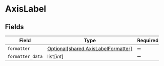 # AxisLabel


## Fields

| Field                                                                                | Type                                                                                 | Required                                                                             | Description                                                                          |
| ------------------------------------------------------------------------------------ | ------------------------------------------------------------------------------------ | ------------------------------------------------------------------------------------ | ------------------------------------------------------------------------------------ |
| `formatter`                                                                          | [Optional[shared.AxisLabelFormatter]](undefined/models/shared/axislabelformatter.md) | :heavy_minus_sign:                                                                   | N/A                                                                                  |
| `formatter_data`                                                                     | list[*int*]                                                                          | :heavy_minus_sign:                                                                   | N/A                                                                                  |
